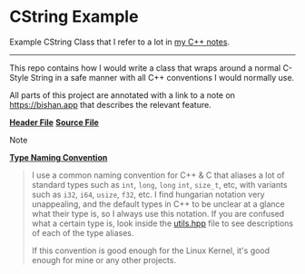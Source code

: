 # CString Example
Example CString Class that I refer to a lot in 
[my C++ notes](https://bishan.app/02+Personal/Me+Bitching+about+C%2B%2B). 

---

This repo contains how I would write a class that wraps around a normal C-Style String in a safe manner with all C++ conventions I would normally use.

All parts of this project are annotated with a link to a note on https://bishan.app that describes the relevant feature.

**[Header File](https://github.com/bishan-batel/CString/blob/main/c_string.hpp)**
**[Source File](https://github.com/bishan-batel/CString/blob/main/c_string.cpp)**

>[!note]
**[Type Naming Convention](https://github.com/bishan-batel/CString/blob/main/utils.hpp)**
> 
> I use a common naming convention for C++ & C that aliases a lot of standard types such as 
> `int`, `long`, `long` `int`, `size_t`, etc, with variants such as
> `i32`, `i64`, `usize`, `f32`, etc. I find hungarian notation very unappealing, and the default types in C++ to be unclear at a glance
> what their type is, so I always use this notation. If you are confused what a certain type is, look inside the [utils.hpp](https://github.com/bishan-batel/CString/blob/main/utils.hpp) file 
> to see descriptions of each of the type aliases.
> 
> If this convention is good enough for the Linux Kernel, it's good enough for mine or any other projects.
